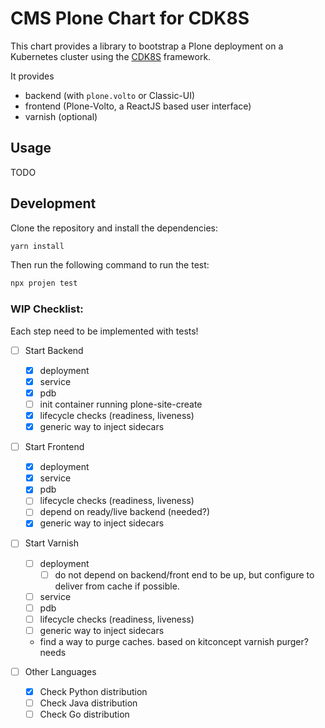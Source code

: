 # CMS Plone Chart for CDK8S

This chart provides a library to bootstrap a Plone deployment on a Kubernetes cluster using the [CDK8S](https://cdk8s.io) framework.

It provides
- backend (with `plone.volto` or Classic-UI)
- frontend (Plone-Volto, a ReactJS based user interface)
- varnish (optional)

## Usage

TODO

## Development

Clone the repository and install the dependencies:

```bash
yarn install
```

Then run the following command to run the test:

```bash
npx projen test
```

### WIP Checklist:

Each step need to be implemented with tests!

- [ ] Start Backend
    - [x] deployment
    - [x] service
    - [x] pdb
    - [ ] init container running plone-site-create
    - [x] lifecycle checks (readiness, liveness)
    - [x] generic way to inject sidecars
- [ ] Start Frontend
    - [x] deployment
    - [x] service
    - [x] pdb
    - [ ] lifecycle checks (readiness, liveness)
    - [ ] depend on ready/live backend (needed?)
    - [x] generic way to inject sidecars

- [ ] Start Varnish
    - [ ] deployment
        - [ ] do not depend on backend/front end to be  up, but configure to deliver from cache if possible.
    - [ ] service
    - [ ] pdb
    - [ ] lifecycle checks (readiness, liveness)
    - [ ] generic way to inject sidecars
    - find a way to purge caches. based on kitconcept varnish purger? needs

- [ ] Other Languages
    - [x] Check Python distribution
    - [ ] Check Java distribution
    - [ ] Check Go distribution